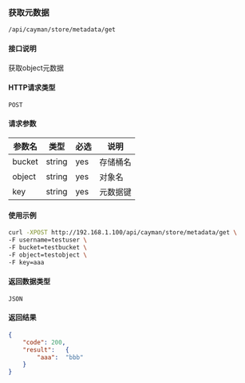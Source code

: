 ### 获取元数据
`/api/cayman/store/metadata/get`

#### 接口说明
获取object元数据

#### HTTP请求类型
`POST`

#### 请求参数
|参数名|类型|必选|说明|
|--|--|--|--|
|bucket|string|yes|存储桶名|
|object|string|yes|对象名|
|key|string|yes|元数据键|

#### 使用示例
```sh
curl -XPOST http://192.168.1.100/api/cayman/store/metadata/get \
-F username=testuser \
-F bucket=testbucket \
-F object=testobject \
-F key=aaa
```

#### 返回数据类型
`JSON`

#### 返回结果
```json
{
	"code":	200,
	"result":	{
		"aaa":	"bbb"
	}
}
```